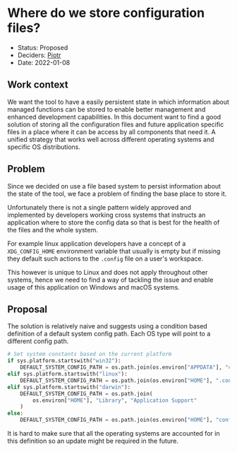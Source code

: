 # Where do we store configuration files?

* Status: Proposed
* Deciders: [Piotr]
* Date: 2022-01-08

## Work context

We want the tool to have a easily persistent state in which information about managed functions can be stored to enable better management and enhanced development capabilities. In this document want to find a good solution of storing all the configuration files and future application specific files in a place where it can be access by all components that need it. A unified strategy that works well across different operating systems and specific OS distributions.

## Problem

Since we decided on use a file based system to persist information about the state of the tool, we face a problem of finding the base place to store it.

Unfortunately there is not a single pattern widely approved and implemented by developers working cross systems that instructs an application where to store the config data so that is best for the health of the files and the whole system.

For example linux application developers have a concept of a `XDG_CONFIG_HOME` environment variable that usually is empty but if missing they default such actions to the `.config` file on a user's workspace.

This however is unique to Linux and does not apply throughout other systems, hence we need to find a way of tackling the issue and enable usage of this application on Windows and macOS systems.

## Proposal

The solution is relatively naive and suggests using a condition based definition of a default system config path. Each OS type will point to a different config path.

```python
# Set system constants based on the current platform
if sys.platform.startswith("win32"):
    DEFAULT_SYSTEM_CONFIG_PATH = os.path.join(os.environ["APPDATA"], "config")
elif sys.platform.startswith("linux"):
    DEFAULT_SYSTEM_CONFIG_PATH = os.path.join(os.environ["HOME"], ".config")
elif sys.platform.startswith("darwin"):
    DEFAULT_SYSTEM_CONFIG_PATH = os.path.join(
        os.environ["HOME"], "Library", "Application Support"
    )
else:
    DEFAULT_SYSTEM_CONFIG_PATH = os.path.join(os.environ["HOME"], "config")
```

It is hard to make sure that all the operating systems are accounted for in this definition so an update might be required in the future.

<!-- Identifiers, in alphabetical order -->

[Piotr]: https://github.com/Katolus
